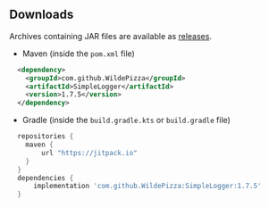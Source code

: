 Downloads
---------
Archives containing JAR files are available as [releases](https://github.com/WildePizza/SimpleLogger/releases).

 * Maven (inside the `pom.xml` file)
```xml
  <dependency>
    <groupId>com.github.WildePizza</groupId>
    <artifactId>SimpleLogger</artifactId>
    <version>1.7.5</version>
  </dependency>
```
 
 * Gradle (inside the `build.gradle.kts` or `build.gradle` file)
```groovy
  repositories {
    maven {
        url "https://jitpack.io"
    }
  }
  dependencies {
      implementation 'com.github.WildePizza:SimpleLogger:1.7.5'
  }
```
